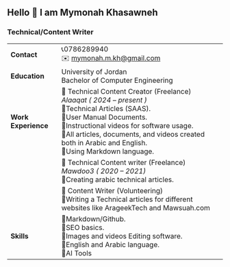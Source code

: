 ## Hello 👋 I am Mymonah Khasawneh 
### Technical/Content Writer

|                     |                                                                                                                                                                                                                                                                                                                                            |     |
| ------------------- | ------------------------------------------------------------------------------------------------------------------------------------------------------------------------------------------------------------------------------------------------------------------------------------------------------------------------------------------ | --- |
| **Contact**         | :telephone_receiver:0786289940<br>:envelope: mymonah.m.kh@gmail.com                                                                                                                                                                                                                                                                                                   |     |
| **Education**       | University of Jordan<br>Bachelor of Computer Engineering                                                                                                                                                                                                                                                                               |     |
| **Work Experience** | :pushpin: Technical Content Creator (Freelance)<br>*Alaaqat ( 2024 – present )*<br> :small_blue_diamond:Technical Articles (SAAS).<br>:small_blue_diamond:User Manual Documents.<br>:small_blue_diamond:Instructional videos for software usage.<br>:small_blue_diamond:All articles, documents, and videos created both in Arabic and English.<br>:small_blue_diamond:Using Markdown language. |     |
|                     | :pushpin: Technical Content writer (Freelance)<br>*Mawdoo3 ( 2020 – 2021)*<br>:small_blue_diamond:Creating arabic technical articles.                                                                                                                                                                                                                      |     |
|                     | :pushpin: Content Writer (Volunteering)<br>:small_blue_diamond:Writing a Technical articles for different websites like ArageekTech and Mawsuah.com                                                                                                                                                                                                                  |     |
| **Skills**          | :small_blue_diamond:Markdown/Github.<br>:small_blue_diamond:SEO basics.<br>:small_blue_diamond:Images and videos Editing software.<br>:small_blue_diamond:English and Arabic language.<br>:small_blue_diamond:AI Tools                                                                                                                                                                 |     |
